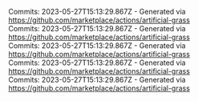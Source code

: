 Commits: 2023-05-27T15:13:29.867Z - Generated via https://github.com/marketplace/actions/artificial-grass
<br>
Commits: 2023-05-27T15:13:29.867Z - Generated via https://github.com/marketplace/actions/artificial-grass
<br>
Commits: 2023-05-27T15:13:29.867Z - Generated via https://github.com/marketplace/actions/artificial-grass
<br>
Commits: 2023-05-27T15:13:29.867Z - Generated via https://github.com/marketplace/actions/artificial-grass
<br>
Commits: 2023-05-27T15:13:29.867Z - Generated via https://github.com/marketplace/actions/artificial-grass
<br>
